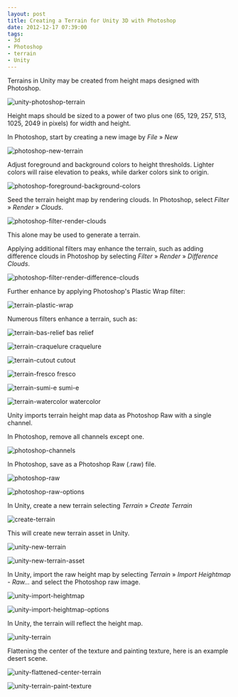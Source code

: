 ```yaml
---
layout: post
title: Creating a Terrain for Unity 3D with Photoshop
date: 2012-12-17 07:39:00
tags:
- 3d
- Photoshop
- terrain
- Unity
---
```


Terrains in Unity may be created from height maps designed with Photoshop.

![unity-photoshop-terrain](https://labs.jasonsturges.com/unity/terrain-photoshop-example/assets/unity-photoshop-terrain.png)

Height maps should be sized to a power of two plus one (65, 129, 257, 513, 1025, 2049 in pixels) for width and height.

In Photoshop, start by creating a new image by *File* &raquo; *New*

![photoshop-new-terrain](https://labs.jasonsturges.com/unity/terrain-photoshop-example/assets/photoshop-new-terrain.png)

Adjust foreground and background colors to height thresholds. Lighter colors will raise elevation to peaks, while darker colors sink to origin.

![photoshop-foreground-background-colors](https://labs.jasonsturges.com/unity/terrain-photoshop-example/assets/photoshop-foreground-background-colors.png)

Seed the terrain height map by rendering clouds. In Photoshop, select *Filter* &raquo; *Render* &raquo; *Clouds*.

![photoshop-filter-render-clouds](https://labs.jasonsturges.com/unity/terrain-photoshop-example/assets/photoshop-filter-render-clouds.png)

This alone may be used to generate a terrain.

Applying additional filters may enhance the terrain, such as adding difference clouds in Photoshop by selecting *Filter* &raquo; *Render* &raquo; *Difference Clouds*.

![photoshop-filter-render-difference-clouds](https://labs.jasonsturges.com/unity/terrain-photoshop-example/assets/photoshop-filter-render-difference-clouds.png)

Further enhance by applying Photoshop's Plastic Wrap filter:

![terrain-plastic-wrap](https://labs.jasonsturges.com/unity/terrain-photoshop-example/assets/terrain-plastic-wrap.png)

Numerous filters enhance a terrain, such as:

![terrain-bas-relief](https://labs.jasonsturges.com/unity/terrain-photoshop-example/assets/terrain-bas-relief.png)
bas relief

![terrain-craquelure](https://labs.jasonsturges.com/unity/terrain-photoshop-example/assets/terrain-craquelure.png)
craquelure

![terrain-cutout](https://labs.jasonsturges.com/unity/terrain-photoshop-example/assets/terrain-cutout.png)
cutout

![terrain-fresco](https://labs.jasonsturges.com/unity/terrain-photoshop-example/assets/terrain-fresco.png)
fresco

![terrain-sumi-e](https://labs.jasonsturges.com/unity/terrain-photoshop-example/assets/terrain-sumi-e.png)
sumi-e

![terrain-watercolor](https://labs.jasonsturges.com/unity/terrain-photoshop-example/assets/terrain-watercolor.png)
watercolor


Unity imports terrain height map data as Photoshop Raw with a single channel.

In Photoshop, remove all channels except one.

![photoshop-channels](https://labs.jasonsturges.com/unity/terrain-photoshop-example/assets/photoshop-channels.png)

In Photoshop, save as a Photoshop Raw (.raw) file.

![photoshop-raw](https://labs.jasonsturges.com/unity/terrain-photoshop-example/assets/photoshop-raw.png)

![photoshop-raw-options](https://labs.jasonsturges.com/unity/terrain-photoshop-example/assets/photoshop-raw-options.png)

In Unity, create a new terrain selecting *Terrain* &raquo; *Create Terrain*

![create-terrain](https://labs.jasonsturges.com/unity/terrain-photoshop-example/assets/create-terrain.png)

This will create new terrain asset in Unity.

![unity-new-terrain](https://labs.jasonsturges.com/unity/terrain-photoshop-example/assets/unity-new-terrain.png)

![unity-new-terrain-asset](https://labs.jasonsturges.com/unity/terrain-photoshop-example/assets/unity-new-terrain-asset.png)

In Unity, import the raw height map by selecting *Terrain* &raquo; *Import Heightmap - Raw...* and select the Photoshop raw image.

![unity-import-heightmap](https://labs.jasonsturges.com/unity/terrain-photoshop-example/assets/unity-import-heightmap.png)

![unity-import-heightmap-options](https://labs.jasonsturges.com/unity/terrain-photoshop-example/assets/unity-import-heightmap-options.png)

In Unity, the terrain will reflect the height map.

![unity-terrain](https://labs.jasonsturges.com/unity/terrain-photoshop-example/assets/unity-terrain.png)

Flattening the center of the texture and painting texture, here is an example desert scene.

![unity-flattened-center-terrain](https://labs.jasonsturges.com/unity/terrain-photoshop-example/assets/unity-flattened-center-terrain.png)

![unity-terrain-paint-texture](https://labs.jasonsturges.com/unity/terrain-photoshop-example/assets/unity-terrain-paint-texture.png)
